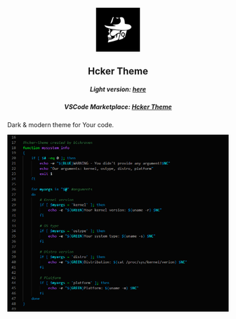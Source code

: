 <p align="center">
  <img alt="icon" src="images/icon.png" width="100" />
</p>
<h2 align="center">Hcker Theme</h2>
<h5 align="center">Light version: <a href="https://github/blckraven/vscode-lighty-theme">here</a></h5>
<h5 align="center">VSCode Marketplace: <a href="https://marketplace.visualstudio.com/items?itemName=blckraven.hcker-theme">Hcker Theme</a></h5>

Dark & modern theme for Your code.

![blckraven theme example](images/example.png)
